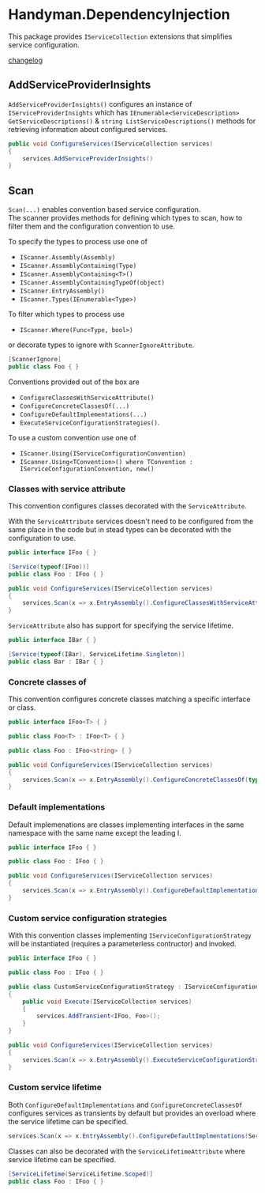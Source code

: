 # Handyman.DependencyInjection

This package provides `IServiceCollection` extensions that simplifies service configuration.

[changelog](./changelog.md)

## AddServiceProviderInsights

`AddServiceProviderInsights()` configures an instance of `IServiceProviderInsights` which has `IEnumerable<ServiceDescription> GetServiceDescriptions()` & `string ListServiceDescriptions()` methods for retrieving information about configured services.

``` csharp
public void ConfigureServices(IServiceCollection services)
{
    services.AddServiceProviderInsights()
}
```

## Scan

`Scan(...)` enables convention based service configuration.  
The scanner provides methods for defining which types to scan, how to filter them and the configuration convention to use.

To specify the types to process use one of

* `IScanner.Assembly(Assembly)`
* `IScanner.AssemblyContaining(Type)`
* `IScanner.AssemblyContaining<T>()`
* `IScanner.AssemblyContainingTypeOf(object)`
* `IScanner.EntryAssembly()`
* `IScanner.Types(IEnumerable<Type>)`

To filter which types to process use

* `IScanner.Where(Func<Type, bool>)`

or decorate types to ignore with `ScannerIgnoreAttribute`.

``` csharp
[ScannerIgnore]
public class Foo { }
```

Conventions provided out of the box are

* `ConfigureClassesWithServiceAttribute()`
* `ConfigureConcreteClassesOf(...)`
* `ConfigureDefaultImplementations(...)`
* `ExecuteServiceConfigurationStrategies()`.

To use a custom convention use one of

* `IScanner.Using(IServiceConfigurationConvention)`
* `IScanner.Using<TConvention>() where TConvention : IServiceConfigurationConvention, new()`

### Classes with service attribute

This convention configures classes decorated with the `ServiceAttribute`.  

With the `ServiceAttribute` services doesn't need to be configured from the same place in the code but in stead types can be decorated with the configuration to use.

``` csharp
public interface IFoo { }

[Service(typeof(IFoo))]
public class Foo : IFoo { }

public void ConfigureServices(IServiceCollection services)
{
    services.Scan(x => x.EntryAssembly().ConfigureClassesWithServiceAttribute());
}
```

`ServiceAttribute` also has support for specifying the service lifetime.

``` csharp
public interface IBar { }

[Service(typeof(IBar), ServiceLifetime.Singleton)]
public class Bar : IBar { }
```

### Concrete classes of

This convention configures concrete classes matching a specific interface or class.

``` csharp
public interface IFoo<T> { }

public class Foo<T> : IFoo<T> { }

public class Foo : IFoo<string> { }

public void ConfigureServices(IServiceCollection services)
{
    services.Scan(x => x.EntryAssembly().ConfigureConcreteClassesOf(typeof(IFoo<>)));
}
```

### Default implementations

Default implemenations are classes implementing interfaces in the same namespace with the same name except the leading I.

``` csharp
public interface IFoo { }

public class Foo : IFoo { }

public void ConfigureServices(IServiceCollection services)
{
    services.Scan(x => x.EntryAssembly().ConfigureDefaultImplementations());
}
```

### Custom service configuration strategies

With this convention classes implementing `IServiceConfigurationStrategy` will be instantiated (requires a parameterless contructor) and invoked.

``` csharp
public interface IFoo { }

public class Foo : IFoo { }

public class CustomServiceConfigurationStrategy : IServiceConfigurationStrategy
{
    public void Execute(IServiceCollection services)
    {
        services.AddTransient<IFoo, Foo>();
    }
}

public void ConfigureServices(IServiceCollection services)
{
    services.Scan(x => x.EntryAssembly().ExecuteServiceConfigurationStrategies());
}
```

### Custom service lifetime

Both `ConfigureDefaultImplementations` and `ConfigureConcreteClassesOf` configures services as transients by default but provides an overload where the service lifetime can be specified.

``` csharp
services.Scan(x => x.EntryAssembly().ConfigureDefaultImplmentations(ServiceLifetime.Scoped)
```

Classes can also be decorated with the `ServiceLifetimeAttribute` where service lifetime can be specified.

``` csharp
[ServiceLifetime(ServiceLifetime.Scoped)]
public class Foo : IFoo { }
```
